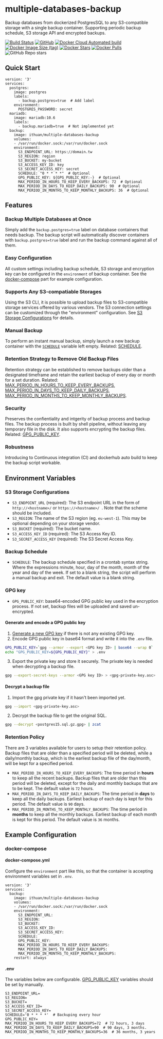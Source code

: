 # multiple-databases-backup

Backup databases from dockerized PostgresSQL to any S3-compatible storage with a single backup container. Supporting periodic backup schedule, S3 storage API and encrypted backups.

[![Build Status](https://app.travis-ci.com/i3thuan5/multiple-databases-backup.svg?branch=main)](https://app.travis-ci.com/i3thuan5/multiple-databases-backup)
[![GitHub](https://img.shields.io/github/license/i3thuan5/multiple-databases-backup)](https://github.com/i3thuan5/multiple-databases-backup/blob/main/LICENSE)
[![Docker Cloud Automated build](https://img.shields.io/docker/cloud/automated/ithuan/multiple-databases-backup)](https://hub.docker.com/r/ithuan/multiple-databases-backup)
[![Docker Image Size (tag)](https://img.shields.io/docker/image-size/ithuan/multiple-databases-backup/latest)](https://hub.docker.com/r/ithuan/multiple-databases-backup)
[![Docker Stars](https://img.shields.io/docker/stars/ithuan/multiple-databases-backup)](https://hub.docker.com/r/ithuan/multiple-databases-backup)
[![Docker Pulls](https://img.shields.io/docker/pulls/ithuan/multiple-databases-backup)](https://hub.docker.com/r/ithuan/multiple-databases-backup)
![GitHub Repo stars](https://img.shields.io/github/stars/i3thuan5/multiple-databases-backup?style=social)

## Quick Start

```
version: '3'
services:
  postgres:
    image: postgres
    labels:
      - backup.postgres=true  # Add label
    environment:
      POSTGRES_PASSWORD: secret
  mariadb:
    image: mariadb:10.6
    labels:
      - backup.mariadb=true  # Not implemented yet
  backup:
    image: ithuan/multiple-databases-backup
    volumes:
    - /var/run/docker.sock:/var/run/docker.sock
    environment:
      S3_ENDPOINT_URL: https://domain.tw
      S3_REGION: region
      S3_BUCKET: my-bucket
      S3_ACCESS_KEY_ID: key
      S3_SECRET_ACCESS_KEY: secret
      SCHEDULE: "0 * * * *"  # Optional
      GPG_PUBLIC_KEY: ${GPG_PUBLIC_KEY:-}  # Optional
      MAX_PERIOD_IN_HOURS_TO_KEEP_EVERY_BACKUPS: 72  # Optional
      MAX_PERIOD_IN_DAYS_TO_KEEP_DAILY_BACKUPS: 90  # Optional
      MAX_PERIOD_IN_MONTHS_TO_KEEP_MONTHLY_BACKUPS: 36  # Optional
```

## Features

### Backup Multiple Databases at Once

Simply add the `backup.postgres=true` label on database containers that needs backup. The backup script will automatically discover containers with `backup.postgres=true` label and run the backup command against all of them.


### Easy Configuration

All custom settings including backup schedule, S3 storage and encryption key can be configured in the `environment` of backup container. See the [docker-compose](#docker-compose) part for example configuration.

### Supports Any S3-compatiable Storages

Using the S3 CLI, it is possible to upload backup files to S3-compatible storage services offered by various vendors. The S3 connection settings can be customized through the "environment" configuration. See [S3 Storage Configurations](#S3_Storage_Configurations) for details.

### Manual Backup

To perform an instant manual backup, simply launch a new backup container with the [`SCHEDULE`](#SCHEDULE) variable left empty. Related: [SCHEDULE](#SCHEDULE).

### Retention Strategy to Remove Old Backup Files

Retention strategy can be established to remove backups older than a designated timeframe and retain the earliest backup of every day or month for a set duration. Related: [MAX_PERIOD_IN_HOURS_TO_KEEP_EVERY_BACKUPS](#MAX_PERIOD_IN_HOURS_TO_KEEP_EVERY_BACKUPS), [MAX_PERIOD_IN_DAYS_TO_KEEP_DAILY_BACKUPS](#MAX_PERIOD_IN_DAYS_TO_KEEP_DAILY_BACKUPS), [MAX_PERIOD_IN_MONTHS_TO_KEEP_MONTHLY_BACKUPS](#MAX_PERIOD_IN_MONTHS_TO_KEEP_MONTHLY_BACKUPS).

### Security

Preserves the confientiality and intgerity of backup process and backup files. The backup process is built by shell pipeline, without leaving any temporary file in the disk. It also supports encrypting the backup files. Related: [GPG_PUBLIC_KEY](#GPG_PUBLIC_KEY).

### Robustness

Introducing to Continuous integration (CI) and dockerhub auto build to keep the backup script workable.

## Environment Variables

### S3 Storage Configurations
- `S3_ENDPOINT_URL` (required): The S3 endpoint URL in the form of `http://<hostname>/` or `https://<hostname>/
`. Note that the scheme should be included.
- `S3_REGION`: The name of the S3 region (eg. `eu-west-1`). This may be optional depending on your storage vendor.
- `S3_BUCKET` (required): The bucket name.
- `S3_ACCESS_KEY_ID` (required): The S3 Access Key ID.
- `S3_SECRET_ACCESS_KEY` (required): The S3 Secret Access Key.

### Backup Schedule

- `SCHEDULE`: The backup schedule specified in a crontab syntax string. Where the expressions minute, hour, day of the month, month of the year and day of the week. If set to a blank string, the script will perform a manual backup and exit. The default value is a blank string.


### GPG key

- `GPG_PUBLIC_KEY`: base64-encoded GPG public key used in the encryption process. If not set, backup files will be uploaded and saved un-encrypted.

#### Generate and encode a GPG public key

1. [Generate a new GPG key](https://docs.github.com/en/authentication/managing-commit-signature-verification/generating-a-new-gpg-key) if there is not any existing GPG key.
2. Encode GPG public key in base64 format and write it into the `.env` file.
```bash
GPG_PUBLIC_KEY=`gpg --armor --export <GPG key ID> | base64 --wrap 0`
echo "GPG_PUBLIC_KEY=${GPG_PUBLIC_KEY}" > .env
```
3. Export the private key and store it securely. The private key is needed when decrypting a backup file.
```bash
gpg --export-secret-keys --armor <GPG key ID> > <gpg-private-key.asc>
```

#### Decrypt a backup file

1. Import the gpg private key if it hasn't been imported yet.
```bash
gpg --import <gpg-private-key.asc>
```
2. Decrypt the backup file to get the original SQL.
```bash
gpg --decrypt <postgres15.sql.gz.gpg> | zcat
```

### Retention Policy

There are 3 variables available for users to setup their retention policy. Backup files that are older than a specified period will be deleted, while a daily/monthly backup, which is the earliest backup file of the day/month, will be kept for a specified period.

- `MAX_PERIOD_IN_HOURS_TO_KEEP_EVERY_BACKUPS`: The time period in **hours** to keep all the recent backups. Backup files that are older than this period will be deleted, except for the daily and monthly backups that are to be kept. The default value is `72` hours.
- `MAX_PERIOD_IN_DAYS_TO_KEEP_DAILY_BACKUPS`: The time period in **days** to keep all the daily backups. Earliest backup of each day is kept for this period. The default value is `90` days.
- `MAX_PERIOD_IN_MONTHS_TO_KEEP_MONTHLY_BACKUPS`: The time period in **months** to keep all the monthly backups. Earliest backup of each month is kept for this period. The default value is `36` months.

## Example Configuration

### docker-compose

#### docker-compose.yml

Configure the `environment` part like this, so that the container is accepting environment variables set in `.env`.

```
version: '3'
services:
  backup:
    image: ithuan/multiple-databases-backup
    volumes:
    - /var/run/docker.sock:/var/run/docker.sock
    environment:
      S3_ENDPOINT_URL:
      S3_REGION:
      S3_BUCKET:
      S3_ACCESS_KEY_ID:
      S3_SECRET_ACCESS_KEY:
      SCHEDULE:
      GPG_PUBLIC_KEY:
      MAX_PERIOD_IN_HOURS_TO_KEEP_EVERY_BACKUPS:
      MAX_PERIOD_IN_DAYS_TO_KEEP_DAILY_BACKUPS:
      MAX_PERIOD_IN_MONTHS_TO_KEEP_MONTHLY_BACKUPS:
    restart: always
```

#### .env

The variables below are configurable. [GPG_PUBLIC_KEY](#GPG_PUBLIC_KEY) variables should be set by manually.

```
S3_ENDPOINT_URL=
S3_REGION=
S3_BUCKET=
S3_ACCESS_KEY_ID=
S3_SECRET_ACCESS_KEY=
SCHEDULE='0 * * * *'  # Backuping every hour
GPG_PUBLIC_KEY=
MAX_PERIOD_IN_HOURS_TO_KEEP_EVERY_BACKUPS=72  # 72 hours, 3 days
MAX_PERIOD_IN_DAYS_TO_KEEP_DAILY_BACKUPS=90  # 90 days, 3 months.
MAX_PERIOD_IN_MONTHS_TO_KEEP_MONTHLY_BACKUPS=36  # 36 months, 3 years
```
